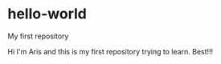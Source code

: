 # hello-world
My first repository

Hi I'm Aris and this is my first repository trying to learn.
Best!!!
